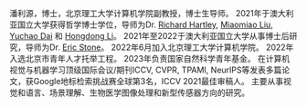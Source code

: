 潘利源，博士，北京理工大学计算机学院副教授，博士生导师。 2021年于澳大利亚国立大学获得哲学博士学位，导师为Dr. [Richard Hartley](https://scholar.google.com/citations?user=cHia5p0AAAAJ&hl=zh-CN), [Miaomiao Liu](https://scholar.google.com/citations?user=ptAR7tUAAAAJ&hl=zh-CN), [Yuchao Dai](https://scholar.google.com/citations?user=fddAbqsAAAAJ&hl=en) 和 [Hongdong Li](https://scholar.google.com/citations?user=Mq89JAcAAAAJ&hl=zh-CN)。 2021年至2022于澳大利亚国立大学从事博士后研究，导师为Dr. [Eric Stone](https://biology.anu.edu.au/people/academics/eric-stone)。 2022年6月加入北京理工大学计算机学院。 2022年入选北京市青年人才托举工程。 2023年负责国家自然科学青年基金。 在计算机视觉与机器学习顶级国际会议/期刊ICCV, CVPR, TPAMI, NeurIPS等发表多篇论文，获Google地标检索挑战赛全球第3名，ICCV 2021最佳审稿人。 主要从事视觉和语言、场景理解、生物医学图像处理和新型传感器方向的研究。
